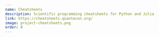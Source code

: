 ```yaml
---
name: Cheatsheets
description: Scientific programming cheatsheets for Python and Julia
link: https://cheatsheets.quantecon.org/
image: project-cheatsheets.png
order: 8
---
```

